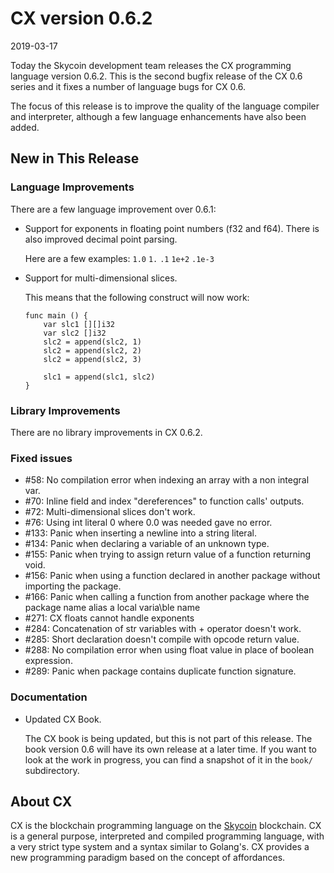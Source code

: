 # CX version 0.6.2

2019-03-17

Today the Skycoin development team releases the CX programming language
version 0.6.2. This is the second bugfix release of the CX 0.6 series and it
fixes a number of language bugs for CX 0.6.

The focus of this release is to improve the quality of the language compiler
and interpreter, although a few language enhancements have also been added.

## New in This Release

### Language Improvements

There are a few language improvement over 0.6.1:

 * Support for exponents in floating point numbers (f32 and f64). There is
   also improved decimal point parsing.

   Here are a few examples: `1.0` `1.` `.1` `1e+2` `.1e-3`

 * Support for multi-dimensional slices.

   This means that the following construct will now work:

   ```
   func main () {
       var slc1 [][]i32
       var slc2 []i32
       slc2 = append(slc2, 1)
       slc2 = append(slc2, 2)
       slc2 = append(slc2, 3)

       slc1 = append(slc1, slc2)
   }
   ```

### Library Improvements

 There are no library improvements in CX 0.6.2.

### Fixed issues

  * \#58: No compilation error when indexing an array with a non integral var.
  * \#70: Inline field and index "dereferences" to function calls' outputs.
  * \#72: Multi-dimensional slices don't work.
  * \#76: Using int literal 0 where 0.0 was needed gave no error.
  * \#133: Panic when inserting a newline into a string literal.
  * \#134: Panic when declaring a variable of an unknown type.
  * \#155: Panic when trying to assign return value of a function returning void.
  * \#156: Panic when using a function declared in another package without importing the package.
  * \#166: Panic when calling a function from another package where the package name alias a local varia\ble name
  * \#271: CX floats cannot handle exponents
  * \#284: Concatenation of str variables with + operator doesn't work.
  * \#285: Short declaration doesn't compile with opcode return value.
  * \#288: No compilation error when using float value in place of boolean expression.
  * \#289: Panic when package contains duplicate function signature.

### Documentation

 * Updated CX Book.

   The CX book is being updated, but this is not part of this release.  The
   book version 0.6 will have its own release at a later time.  If you want to
   look at the work in progress, you can find a snapshot of it in the `book/`
   subdirectory.

## About CX

CX is the blockchain programming language on the
[Skycoin](https://www.skycoin.com/) blockchain. CX is a general purpose,
interpreted and compiled programming language, with a very strict type system
and a syntax similar to Golang's. CX provides a new programming paradigm based
on the concept of affordances.
